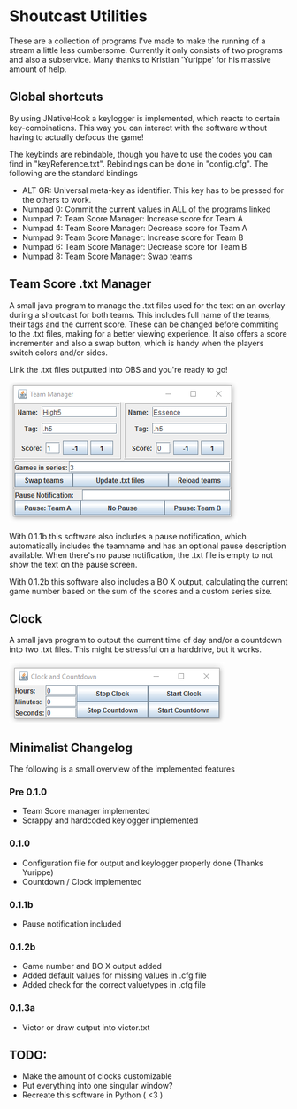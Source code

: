 # Shoutcast Utilities
These are a collection of programs I've made to make the running of a stream a little less cumbersome. Currently it only consists of two programs and also a subservice. Many thanks to Kristian 'Yurippe' for his massive amount of help.

## Global shortcuts
By using JNativeHook a keylogger is implemented, which reacts to certain key-combinations. This way you can interact with the software without having to actually defocus the game!

The keybinds are rebindable, though you have to use the codes you can find in "keyReference.txt". Rebindings can be done in "config.cfg". The following are the standard bindings

- ALT GR: Universal meta-key as identifier. This key has to be pressed for the others to work.
- Numpad 0: Commit the current values in ALL of the programs linked
- Numpad 7: Team Score Manager: Increase score for Team A
- Numpad 4: Team Score Manager: Decrease score for Team A
- Numpad 9: Team Score Manager: Increase score for Team B
- Numpad 6: Team Score Manager: Decrease score for Team B
- Numpad 8: Team Score Manager: Swap teams

## Team Score .txt Manager
A small java program to manage the .txt files used for the text on an overlay during a shoutcast for both teams. This includes full name of the teams, their tags and the current score.
These can be changed before commiting to the .txt files, making for a better viewing experience. It also offers a score incrementer and also a swap button, which is handy when the players switch colors and/or sides.

Link the .txt files outputted into OBS and you're ready to go!

![Alt text](/TeamScoreManager.png?raw=true "OBS using the output of the program")

With 0.1.1b this software also includes a pause notification, which automatically includes the teamname and has an optional pause description available. When there's no pause notification, the .txt file is empty to not show the text on the pause screen.

With 0.1.2b this software also includes a BO X output, calculating the current game number based on the sum of the scores and a custom series size.

## Clock
A small java program to output the current time of day and/or a countdown into two .txt files. This might be stressful on a harddrive, but it works.

![Alt text](/Clock.png?raw=true "The timer")

## Minimalist Changelog
The following is a small overview of the implemented features

### Pre 0.1.0
- Team Score manager implemented
- Scrappy and hardcoded keylogger implemented

### 0.1.0
- Configuration file for output and keylogger properly done (Thanks Yurippe)
- Countdown / Clock implemented

### 0.1.1b
- Pause notification included

### 0.1.2b
- Game number and BO X output added
- Added default values for missing values in .cfg file
- Added check for the correct valuetypes in .cfg file

### 0.1.3a
- Victor or draw output into victor.txt

## TODO:
- Make the amount of clocks customizable
- Put everything into one singular window?
- Recreate this software in Python ( <3 )
